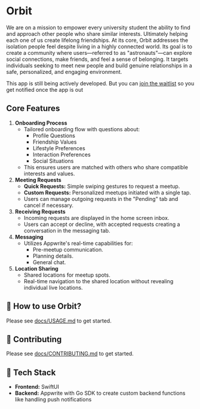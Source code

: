 # **Orbit**

We are on a mission to empower every university student the ability to find and approach other people who share similar interests. Ultimately helping each one of us create lifelong friendships. At its core, Orbit addresses the isolation people feel despite living in a highly connected world. Its goal is to create a community where users—referred to as "astronauts"—can explore social connections, make friends, and feel a sense of belonging. It targets individuals seeking to meet new people and build genuine relationships in a safe, personalized, and engaging environment.

This app is still being actively developed. But you can [join the waitlist](https://app.formbricks.com/s/cm1kzuugo0000y7iienebnvd9) so you get notified once the app is out

## **Core Features**

1. **Onboarding Process**
   * Tailored onboarding flow with questions about:
     * Profile Questions
     * Friendship Values
     * Lifestyle Preferences
     * Interaction Preferences
     * Social Situations
   * This ensures users are matched with others who share compatible interests and values.
2. **Meeting Requests**
   * **Quick Requests:** Simple swiping gestures to request a meetup.
   * **Custom Requests:** Personalized meetups initiated with a single tap.
   * Users can manage outgoing requests in the "Pending" tab and cancel if necessary.
3. **Receiving Requests**
   * Incoming requests are displayed in the home screen inbox.
   * Users can accept or decline, with accepted requests creating a conversation in the messaging tab.
4. **Messaging**
   * Utilizes Appwrite's real-time capabilities for:
     * Pre-meetup communication.
     * Planning details.
     * General chat.
5. **Location Sharing**
   * Shared locations for meetup spots.
   * Real-time navigation to the shared location without revealing individual live locations.

## **📱 How to use Orbit?**

Please see [docs/USAGE.md](/docs/USAGE.md) to get started.

## **🤝 Contributing**

Please see [docs/CONTRIBUTING.md](/docs/CONTRIBUTING.md) to get started.

## **🚀 Tech Stack**

- **Frontend:** SwiftUI
- **Backend:** Appwrite with Go SDK to create custom backend functions like handling push notifications
